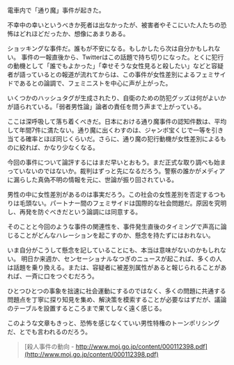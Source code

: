 電車内で「通り魔」事件が起きた。

不幸中の幸いというべきか死者は出なかったが、被害者やそこにいた人たちの恐怖はどれほどだったか、想像にあまりある。

ショッキングな事件だ。誰もが不安になる。もしかしたら次は自分かもしれない。
事件の一報直後から、Twitterはこの話題で持ち切りになった。とくに犯行の動機として「誰でもよかった」「幸せそうな女性見ると殺したい」などと容疑者が語っているとの報道が流れてからは、この事件が女性差別によるフェミサイドであるとの論調で、フェミニストを中心に声が上がった。

いくつかのハッシュタグが生成されたり、自衛のための防犯グッズは何がよいかが語られている。「弱者男性論」論者の責任を問う声まで上がっている。

ここは深呼吸して落ち着くべきだ。日本における通り魔事件の認知件数は、平均して年間7件に満たない。通り魔に出くわすのは、ジャンボ宝くじで一等を引き当てる確率とほぼ同じくらいだ。さらに、通り魔の犯行動機が女性差別によるものに絞れば、かなり少なくなる。

今回の事件について論評するにはまだ早いとおもう。まだ正式な取り調べも始まっていないのではないか。裁判はずっと先になるだろう。警察の誰かがメディアに漏らした真偽不明の情報を元に、世論が振り回されている。

男性の中に女性差別があるのは事実だろう。この社会の女性差別を否定するつもりは毛頭ない。パートナー間のフェミサイドは国際的な社会問題だ。原因を究明し、再発を防ぐべきだという論調には同意する。

そのことと今回のような事件の関連性を、事件発生直後のタイミングで声高に論じることがどんなハレーションを起こすのか、懸念を持たずにはおれない。

いま自分がこうして懸念を記していることにも、本当は意味がないのかもしれない。
明日か来週か、センセーショナルなつぎのニュースが起これば、多くの人は話題を乗り換える。または、容疑者に被差別属性があると報じられることがあれば、一斉に口をつぐむだろう。

ひとつひとつの事象を拙速に社会運動にするのではなく、多くの問題に共通する問題点を丁寧に探り知見を集め、解決策を模索することが必要なはずだが、議論のテーブルを設置するところまで果てしなく遠く感じる。

このような文章もきっと、恐怖を感じなくていい男性特権のトーンポリシングだ、とでも言われるのだろう。

> [殺人事件の動向 - http://www.moj.go.jp/content/000112398.pdf](http://www.moj.go.jp/content/000112398.pdf)
